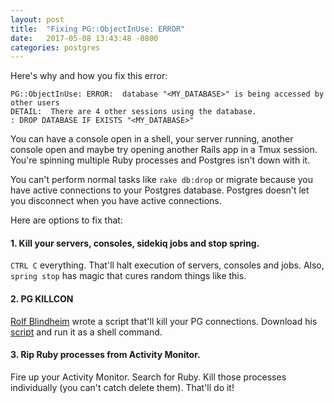 ```yaml
---
layout: post
title:  "Fixing PG::ObjectInUse: ERROR"
date:   2017-05-08 13:43:48 -0800
categories: postgres
---
```


Here's why and how you fix this error:

```
PG::ObjectInUse: ERROR:  database "<MY_DATABASE>" is being accessed by other users
DETAIL:  There are 4 other sessions using the database.
: DROP DATABASE IF EXISTS "<MY_DATABASE>"
```

You can have a console open in a shell, your server running, another console open and maybe try opening another Rails app in a Tmux session. You're spinning multiple Ruby processes and Postgres isn't down with it.

You can't perform normal tasks like `rake db:drop` or migrate because you have active connections to your Postgres database. Postgres doesn't let you disconnect when you have active connections.

Here are options to fix that:

#### 1. Kill your servers, consoles, sidekiq jobs and stop spring.
`CTRL C` everything. That'll halt execution of servers, consoles and jobs. Also, `spring stop` has magic that cures random things like this.

#### 2. PG KILLCON
[Rolf Blindheim](https://github.com/rhblind) wrote a script that'll kill your PG connections. Download his [script](https://gist.github.com/rhblind/4492988) and run it as a shell command.

#### 3. Rip Ruby processes from Activity Monitor.
Fire up your Activity Monitor. Search for Ruby. Kill those processes individually (you can't catch delete them). That'll do it!

